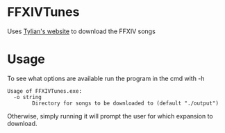 # FFXIVTunes
Uses [Tylian's website](https://ffxiv.tylian.net) to download the FFXIV songs

# Usage
To see what options are available run the program in the cmd with -h
```
Usage of FFXIVTunes.exe:
  -o string
        Directory for songs to be downloaded to (default "./output")
```

Otherwise, simply running it will prompt the user for which expansion to download.
